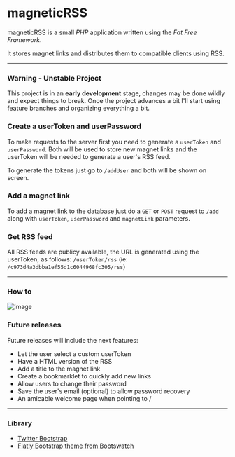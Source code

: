 magneticRSS 
===========

magneticRSS is a small *PHP* application written using the *Fat Free Framework*. 

It stores magnet links and distributes them to compatible clients using RSS.

-----------------------

### Warning - Unstable Project

This project is in an **early development** stage, changes may be done wildly and expect things to break. Once the project advances a bit I'll start using feature branches and organizing everything a bit.

### Create a userToken and userPassword

To make requests to the server first you need to generate a `userToken` and `userPassword`. Both will be used to store new magnet links and the userToken will be needed to generate a user's RSS feed.

To generate the tokens just go to `/addUser` and both will be shown on screen.

### Add a magnet link

To add a magnet link to the database just do a `GET` or `POST` request to `/add` along with `userToken`, `userPassword` and `magnetLink` parameters.

### Get RSS feed

All RSS feeds are publicy available, the URL is generated using the userToken, as follows: `/userToken/rss` (ie: `/c973d4a3dbba1ef55d1c6044968fc305/rss`)

-----------------------

### How to

![image](https://raw2.github.com/Adirael/magneticRSS/master/pub/images/screenshot.png)

### Future releases

Future releases will include the next features:

* Let the user select a custom userToken
* Have a HTML version of the RSS
* Add a title to the magnet link
* Create a bookmarklet to quickly add new links
* Allow users to change their password
* Save the user's email (optional) to allow password recovery
* An amicable welcome page when pointing to /

-----------------------

### Library

* [Twitter Bootstrap](http://getbootstrap.com/)
* [Flatly Bootstrap theme from Bootswatch](http://bootswatch.com/flatly/)